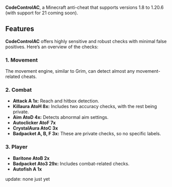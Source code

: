 **CodeControlAC**, a Minecraft anti-cheat that supports versions 1.8 to 1.20.6 (with support for 21 coming soon). 

## Features

**CodeControlAC** offers highly sensitive and robust checks with minimal false positives. Here’s an overview of the checks:

### 1. Movement
The movement engine, similar to Grim, can detect almost any movement-related cheats.

### 2. Combat
- **Attack A 1x:** Reach and hitbox detection.
- **Killaura AtoH 8x:** Includes two accuracy checks, with the rest being private.
- **Aim AtoD 4x:** Detects abnormal aim settings.
- **Autoclicker AtoF 7x**
- **CrystalAura AtoC 3x**
- **Badpacket A, B, F 3x:** These are private checks, so no specific labels.

### 3. Player
- **Baritone AtoB 2x**
- **Badpacket Ato3 29x:** Includes combat-related checks.
- **Autofish A 1x**


update:
none just yet
